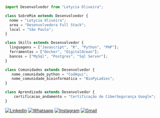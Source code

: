 ```js
import Desenvolvedor from "Letycia Oliveira";

class SobreMim extends Desenvolvedor {
  nome = "Letycia Oliveira";
  area = "Desenvolvedora Full Stack";
  local = "São Paulo";
}

class Skills extends Desenvolvedor {
  linguagens = ["Javascript", "R", "Python", "PHP"];
  ferramentas = ["Docker", "DigitalOcean"];
  bancos = ["MySql", "Postgres", "Sql Server"];
}

class Comunidades extends Desenvolvedor {
   nome_comunidade_python = "CodAqui";
   nome_comunidade_bioinformatica = "BioPyLadies";
}

class Aprendizado extends Desenvolvedor {
    certificacao_andamento = "Certificação de CiberSegurança Google";
}


```

[![Linkedin](https://custom-icon-badges.demolab.com/badge/LinkedIn-0A66C2?logo=linkedin-white&logoColor=fff)](https://www.linkedin.com/in/letycia-oliveira-1541381a5/)
[![Whatsapp](https://img.shields.io/badge/WhatsApp-25D366?logo=whatsapp&logoColor=white)](http://wa.me/551952430901)
[![Instagram](https://img.shields.io/badge/Instagram-%23E4405F.svg?logo=Instagram&logoColor=white)](https://www.instagram.com/l_amaterasu)
[![Gmail](https://img.shields.io/badge/Gmail-D14836?logo=gmail&logoColor=white)](mailto:letyciaosilveira@gmail.com)
